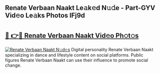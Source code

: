 ## Renate Verbaan Naakt Le𝚊k𝚎d N𝚞𝚍e - Part-GYV Vid𝚎o Le𝚊ks Photos lFj9d

# <h2><a href="http://fb8edxj.evod.top/?m=Renate+Verbaan+Naakt">🔗 👉🔴 Renate Verbaan Naakt Vid𝚎o Ph𝚘t𝚘s</a></h2>

[![Renate Verbaan Naakt N𝚞d𝚎s](https://i.imgur.com/8V9OHl7.gif)](http://fb8edxj.evod.top/?m=Renate+Verbaan+Naakt)
Digital personality Renate Verbaan Naakt specializing in dance and lifestyle content on social platforms. Public figures Renate Verbaan Naakt can use their influence to promote social change. 
